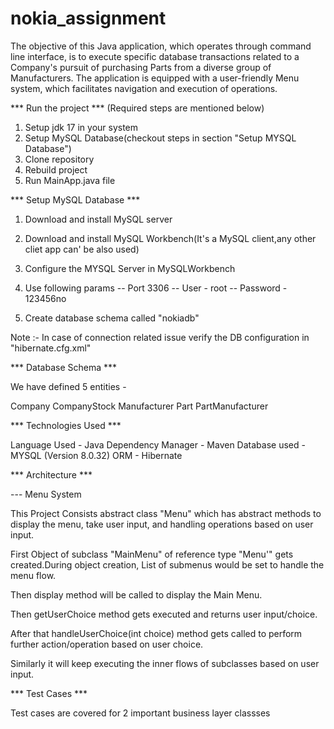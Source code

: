 # nokia_assignment

The objective of this Java application, which operates through command line interface, is to execute specific database transactions related to a Company's pursuit 
of purchasing Parts from a diverse group of Manufacturers. The application is equipped with a user-friendly Menu system, which facilitates navigation and execution of operations.


*** Run the project *** (Required steps are mentioned below)

1. Setup jdk 17 in your system
2. Setup MySQL Database(checkout steps in section "Setup MYSQL Database")
2. Clone repository
3. Rebuild project
4. Run MainApp.java file


*** Setup MySQL Database ***

1. Download and install MySQL server
2. Download and install MySQL Workbench(It's a MySQL client,any other cliet app can' be also used)
3. Configure the MYSQL Server in MySQLWorkbench 
4. Use following params 
		-- Port 3306
		-- User - root 
		-- Password - 123456no

5. Create database schema called "nokiadb"

Note :- In case of connection related issue verify the DB configuration in "hibernate.cfg.xml"



*** Database Schema ***


We have defined 5 entities -

Company
CompanyStock
Manufacturer
Part
PartManufacturer



*** Technologies Used ***

Language Used - Java
Dependency Manager - Maven
Database used - MYSQL (Version 8.0.32)
ORM - Hibernate



*** Architecture ***


--- Menu System


This Project Consists abstract class "Menu" which has abstract methods to display the menu, take user input, and handling operations based on user input.

First Object of subclass "MainMenu" of reference type "Menu'" gets created.During object creation, List of submenus would be set to handle the menu flow.

Then display method will be called to display the Main Menu.

Then getUserChoice method gets executed and returns user input/choice.

After that handleUserChoice(int choice) method gets called to perform further action/operation based on user choice.

Similarly it will keep executing the inner flows of subclasses based on user input.



*** Test Cases ***

Test cases are covered for 2 important business layer classses 
